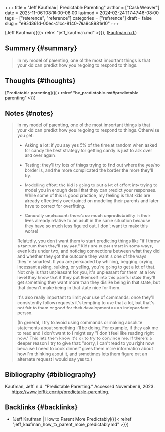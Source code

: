 +++
title = "Jeff Kaufman | Predictable Parenting"
author = ["Cash Weaver"]
date = 2023-11-06T08:16:00-08:00
lastmod = 2024-02-24T17:47:46-08:00
tags = ["reference", "reference"]
categories = ["reference"]
draft = false
slug = "e93d361d-00ec-41cc-8140-76a9c8981e10"
+++

[Jeff Kaufman]({{< relref "jeff_kaufman.md" >}}), (<a href="#citeproc_bib_item_1">Kaufman n.d.</a>)


## Summary {#summary}

> In my model of parenting, one of the most important things is that your kid can predict how you're going to respond to things.


## Thoughts {#thoughts}

[Predictable parenting]({{< relref "be_predictable.md#predictable-parenting" >}})


## Notes {#notes}

> In my model of parenting, one of the most important things is that your kid can predict how you're going to respond to things. Otherwise you get:
>
> -   Asking a lot: if you say yes 5% of the time at random when asked for candy the best strategy for getting candy is just to ask over and over again.
>
> -   Testing: they'll try lots of things trying to find out where the yes/no border is, and the more complicated the border the more they'll try.
>
> -   Modelling effort: the kid is going to put a lot of effort into trying to model you in enough detail that they can predict your responses. While some of this is good practice, my feeling is that kids are already effectively overtrained on modeling their parents and later have to correct for overfitting.
>
> -   Generally unpleasant: there's so much unpredictability in their lives already relative to an adult in the same situation because they have so much less figured out. I don't want to make this worse!
>
> Relatedly, you don't want them to start predicting things like "if I throw a tantrum then they'll say yes." Kids are super smart in some ways, even kids under two, and noticing connections between what they did and whether they got the outcome they want is one of the ways they're smartest. If you are persuaded by whining, begging, crying, incessant asking, sulking, or yelling, you're going to get a lot of that. Not only is that unpleasant for you, it's unpleasant for them: at a low level they know that if they put themself into this painful state they'll get something they want more than they dislike being in that state, but that doesn't make being in that state nice for them.
>
> It's also really important to limit your use of commands: once they'll consistently follow requests it's tempting to use that a lot, but that's not fair to them or good for their development as an independent person.
>
> (In general, I try to avoid using commands or making absolute statements about something I'll be doing. For example, if they ask me to read and I don't want to I might say "I don't feel like reading right now." This lets them know it's ok to try to convince me. If there's a deeper reason I try to give that: "sorry, I can't read to you right now because I need to cook dinner" gives them more information about how I'm thinking about it, and sometimes lets them figure out an alternate request I would say yes to.)


## Bibliography {#bibliography}

<style>.csl-entry{text-indent: -1.5em; margin-left: 1.5em;}</style><div class="csl-bib-body">
  <div class="csl-entry"><a id="citeproc_bib_item_1"></a>Kaufman, Jeff. n.d. “Predictable Parenting.” Accessed November 6, 2023. <a href="https://www.jefftk.com/p/predictable-parenting">https://www.jefftk.com/p/predictable-parenting</a>.</div>
</div>


## Backlinks {#backlinks}

-   [Jeff Kaufman | How to Parent More Predictably]({{< relref "jeff_kaufman_how_to_parent_more_predictably.md" >}})
